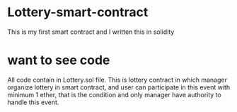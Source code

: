 # Lottery-smart-contract
This is my first smart contract and I written this in solidity


# want to see code 
All code contain in Lottery.sol file.
This is lottery contract in which manager organize lottery in smart contract, 
and user can participate in this event with minimum 1 ether, 
that is the condition and only manager have authority to handle this event.

